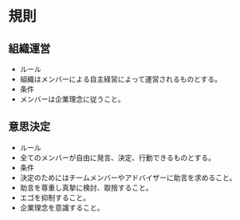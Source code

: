 # 規則

## 組織運営
- ルール
 - 組織はメンバーによる自主経営によって運営されるものとする。
- 条件
 - メンバーは企業理念に従うこと。

## 意思決定
- ルール
 - 全てのメンバーが自由に発言、決定、行動できるものとする。
- 条件
 - 決定のためにはチームメンバーやアドバイザーに助言を求めること。
 - 助言を尊重し真摯に検討、取捨すること。
 - エゴを抑制すること。
 - 企業理念を意識すること。